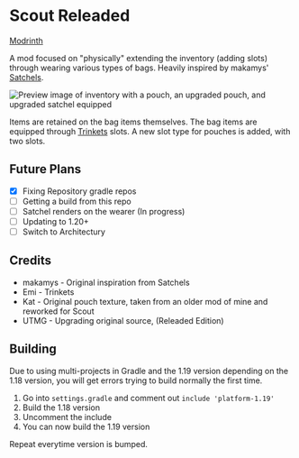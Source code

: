 # Scout Releaded
[Modrinth](https://modrinth.com/mod/scoutreloaded)

A mod focused on "physically" extending the inventory (adding slots) through wearing various types of bags. Heavily inspired by makamys' [Satchels](https://github.com/makamys/Satchels).

![Preview image of inventory with a pouch, an upgraded pouch, and upgraded satchel equipped](.assets/inventory_preview.png)

Items are retained on the bag items themselves. The bag items are equipped through [Trinkets](https://github.com/emilyploszaj/trinkets) slots. A new slot type for pouches is added, with two slots.

## Future Plans
- [x] Fixing Repository gradle repos
- [ ] Getting a build from this repo
- [ ] Satchel renders on the wearer (In progress)
- [ ] Updating to 1.20+
- [ ] Switch to Architectury

## Credits
* makamys - Original inspiration from Satchels
* Emi - Trinkets
* Kat - Original pouch texture, taken from an older mod of mine and reworked for Scout
* UTMG - Upgrading original source, (Releaded Edition)

## Building
Due to using multi-projects in Gradle and the 1.19 version depending on the 1.18 version, you will get errors trying to build normally the first time.

1. Go into `settings.gradle` and comment out `include 'platform-1.19'`
2. Build the 1.18 version
3. Uncomment the include
4. You can now build the 1.19 version

Repeat everytime version is bumped.
